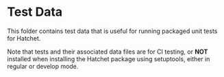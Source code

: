 Test Data
=========
This folder contains test data that is useful for running packaged unit tests for Hatchet.

Note that tests and their associated data files are for CI testing, or **NOT** installed when installing the
Hatchet package using setuptools, either in regular or develop mode.
